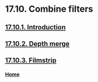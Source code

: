 # 17.10. Combine filters

## [17.10.1. Introduction](./17-10-01-introduction.md)
## [17.10.2. Depth merge](./17-10-02-depth-merge.md)
## [17.10.3. Filmstrip](./17-10-03-filmstrip.md)

### [Home](./00-home.md)
